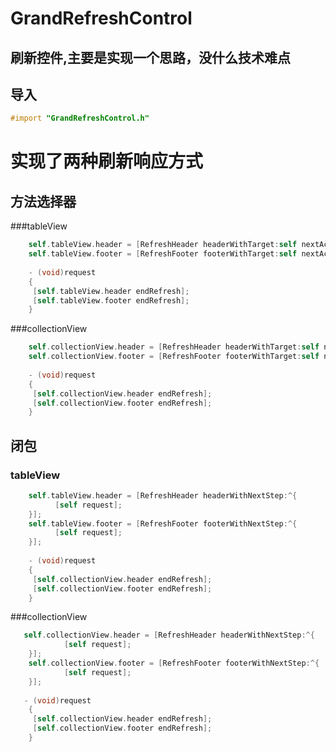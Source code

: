 # GrandRefreshControl
刷新控件,主要是实现一个思路，没什么技术难点
---

导入
---

```objective-c
#import "GrandRefreshControl.h"
```
实现了两种刷新响应方式
===

方法选择器
---

###tableView
```objective-c
    self.tableView.header = [RefreshHeader headerWithTarget:self nextAction:@selector(request)];
    self.tableView.footer = [RefreshFooter footerWithTarget:self nextAction:@selector(request)];
    
    - (void)request
    {
     [self.tableView.header endRefresh];
     [self.tableView.footer endRefresh];
    }
```
###collectionView
```objective-c
    self.collectionView.header = [RefreshHeader headerWithTarget:self nextAction:@selector(request)];
    self.collectionView.footer = [RefreshFooter footerWithTarget:self nextAction:@selector(request)];
    
    - (void)request
    {
     [self.collectionView.header endRefresh];
     [self.collectionView.footer endRefresh];
    }
```
闭包
---

### tableView
```objective-c
    self.tableView.header = [RefreshHeader headerWithNextStep:^{
          [self request];
    }];
    self.tableView.footer = [RefreshFooter footerWithNextStep:^{
          [self request];
    }];
    
    - (void)request
    {
     [self.collectionView.header endRefresh];
     [self.collectionView.footer endRefresh];
    }
```
###collectionView
```objective-c
   self.collectionView.header = [RefreshHeader headerWithNextStep:^{
            [self request];
    }];
    self.collectionView.footer = [RefreshFooter footerWithNextStep:^{
            [self request];
    }];
    
   - (void)request
    {
     [self.collectionView.header endRefresh];
     [self.collectionView.footer endRefresh];
    }
```
